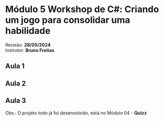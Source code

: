 # Módulo 5 Workshop de C#: Criando um jogo para consolidar uma habilidade

Revisão: **28/05/2024**<br>
Instrutor: **Bruno Freitas**<br>

## Aula 1

## Aula 2

## Aula 3

Obs.: O projeto todo já foi desenvolvido, está no Módulo 04 - **Quizz**